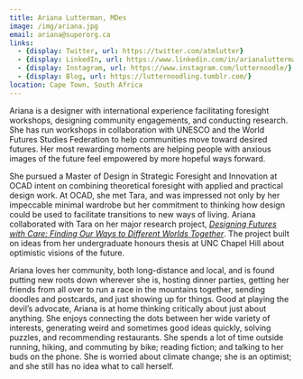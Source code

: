 ```yaml
---
title: Ariana Lutterman, MDes
image: /img/ariana.jpg
email: ariana@superorg.ca
links:
  - {display: Twitter, url: https://twitter.com/atmlutter}
  - {display: LinkedIn, url: https://www.linkedin.com/in/arianalutterman/}
  - {display: Instagram, url: https://www.instagram.com/lutternoodle/}
  - {display: Blog, url: https://lutternoodling.tumblr.com/}
location: Cape Town, South Africa
---
```


Ariana is a designer with international experience facilitating foresight workshops, designing community engagements, and conducting research. She has run workshops in collaboration with UNESCO and the World Futures Studies Federation to help communities move toward desired futures. Her most rewarding moments are helping people with anxious images of the future feel empowered by more hopeful ways forward.

She pursued a Master of Design in Strategic Foresight and Innovation at OCAD intent on combining theoretical foresight with applied and practical design work. At OCAD, she met Tara, and was impressed not only by her impeccable minimal wardrobe but her commitment to thinking how design could be used to facilitate transitions to new ways of living. Ariana collaborated with Tara on her major research project, [_Designing Futures with Care: Finding Our Ways to Different Worlds Together_](http://openresearch.ocadu.ca/id/eprint/2634/1/Campbell_Tara_Lutterman_Ariana_2019_MDES_SFI_MRP.pdf). The project built on ideas from her undergraduate honours thesis at UNC Chapel Hill about optimistic visions of the future.

Ariana loves her community, both long-distance and local, and is found putting new roots down wherever she is, hosting dinner parties, getting her friends from all over to run a race in the mountains together, sending doodles and postcards, and just showing up for things. Good at playing the devil’s advocate, Ariana is at home thinking critically about just about anything. She enjoys connecting the dots between her wide variety of interests, generating weird and sometimes good ideas quickly, solving puzzles, and recommending restaurants. She spends a lot of time outside running, hiking, and commuting by bike; reading fiction; and talking to her buds on the phone. She is worried about climate change; she is an optimist; and she still has no idea what to call herself.
